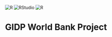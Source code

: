 <img alt="R" src="https://img.shields.io/badge/R-008DE4?logo=R&logoColor=white&style=flat" />  <img alt="RStudio" src="https://img.shields.io/badge/RStudio-3F4F75?logo=RStudio&logoColor=white&style=flat" /> <img alt="R" src="https://img.shields.io/badge/R-008DE4?logo=R&logoColor=white&style=flat" />

# GIDP World Bank Project

